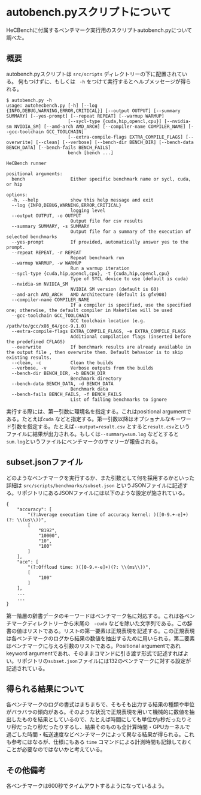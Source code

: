 # autobench.pyスクリプトについて

HeCBenchに付属するベンチマーク実行用のスクリプトautobench.pyについて調べた。

## 概要

autobench.pyスクリプトは `src/scripts` ディレクトリーの下に配置されている。 何もつけずに、もしくは ` -h` をつけて実行するとヘルプメッセージが得られる。

```
$ autobench.py -h
usage: autohecbench.py [-h] [--log {INFO,DEBUG,WARNING,ERROR,CRITICAL}] [--output OUTPUT] [--summary SUMMARY] [--yes-prompt] [--repeat REPEAT] [--warmup WARMUP]
                       [--sycl-type {cuda,hip,opencl,cpu}] [--nvidia-sm NVIDIA_SM] [--amd-arch AMD_ARCH] [--compiler-name COMPILER_NAME] [--gcc-toolchain GCC_TOOLCHAIN]
                       [--extra-compile-flags EXTRA_COMPILE_FLAGS] [--overwrite] [--clean] [--verbose] [--bench-dir BENCH_DIR] [--bench-data BENCH_DATA] [--bench-fails BENCH_FAILS]
                       bench [bench ...]

HeCBench runner

positional arguments:
  bench                 Either specific benchmark name or sycl, cuda, or hip

options:
  -h, --help            show this help message and exit
  --log {INFO,DEBUG,WARNING,ERROR,CRITICAL}
                        logging level
  --output OUTPUT, -o OUTPUT
                        Output file for csv results
  --summary SUMMARY, -s SUMMARY
                        Output file for a summary of the execution of selected benchmarks
  --yes-prompt          If provided, automatically answer yes to the prompt.
  --repeat REPEAT, -r REPEAT
                        Repeat benchmark run
  --warmup WARMUP, -w WARMUP
                        Run a warmup iteration
  --sycl-type {cuda,hip,opencl,cpu}, -t {cuda,hip,opencl,cpu}
                        Type of SYCL device to use (default is cuda)
  --nvidia-sm NVIDIA_SM
                        NVIDIA SM version (default is 60)
  --amd-arch AMD_ARCH   AMD Architecture (default is gfx908)
  --compiler-name COMPILER_NAME
                        If a compiler is specified, use the specified one; otherwise, the default compiler in Makefiles will be used
  --gcc-toolchain GCC_TOOLCHAIN
                        GCC toolchain location (e.g. /path/to/gcc/x86_64/gcc-9.1.0)
  --extra-compile-flags EXTRA_COMPILE_FLAGS, -e EXTRA_COMPILE_FLAGS
                        Additional compilation flags (inserted before the predefined CFLAGS)
  --overwrite           If benchmark results are already available in the output file , then overwrite them. Default behavior is to skip existing results.
  --clean, -c           Clean the builds
  --verbose, -v         Verbose outputs from the builds
  --bench-dir BENCH_DIR, -b BENCH_DIR
                        Benchmark directory
  --bench-data BENCH_DATA, -d BENCH_DATA
                        Benchmark data
  --bench-fails BENCH_FAILS, -f BENCH_FAILS
                        List of failing benchmarks to ignore
```
実行する際には、第一引数に環境名を指定する。これはpositional argumentである。たとえば`cuda` などと指定する。第一引数以降はオプショナルなキーワード引数を指定する。たとえば`--output=result.csv` とすると`result.csv`というファイルに結果が出力される。もしくは`--summary=sum.log` などとすると`sum.log`というファイルにベンチマークのサマリーが報告される。

## subset.jsonファイル
どのようなベンチマークを実行するか、また引数として何を採用するかといった詳細は `src/scripts/benchmarks/subset.json` というJSONファイルに記述する。リポジトリにあるJSONファイルには以下のような設定が施されている。

```
{
    "accuracy": [
        "(?:Average execution time of accuracy kernel: )([0-9.+-e]+)(?: \\(us\\))",
        [
            "8192",
            "10000",
            "10",
            "100"
        ]
    ],
    "ace": [
        "(?:Offload time: )([0-9.+-e]+)(?: \\(ms\\))",
        [
            "100"
        ]
    ],
    ...
    ...
}
```

第一階層の辞書データのキーワードはベンチマーク名に対応する。これは各ベンチマークディレクトリーから末尾の ` -cuda` などを除いた文字列である。この辞書の値はリストである。リストの第一要素は正規表現を記述する。この正規表現は各ベンチマークのログから結果の数値を抽出するために用いられる。第二要素はベンチマークに与える引数のリストである。Positional argumentであれkeyword argumentであれ、そのままコマンドに引き渡す形式で記述すればよい。リポジトリの`subset.json`ファイルには132のベンチマークに対する設定が記述されている。

## 得られる結果について

各ベンチマークのログの書式はまちまちで、そもそも出力する結果の種類や単位がバラバラの傾向がある。そのような状況で正規表現を用いて機械的に数値を抽出したものを結果としているので、たとえば時間にしても単位がμ秒だったりミリ秒だったり秒だったりするし、結果そのものも全計算時間・GPUカーネルで過ごした時間・転送速度などベンチマークによって異なる結果が得られる。これも参考にはなるが、仕様にもある `time` コマンドによる計測時間も記録しておくことが必要なのではないかと考えている。

## その他備考

各ベンチマークは600秒でタイムアウトするようになっているよう。


